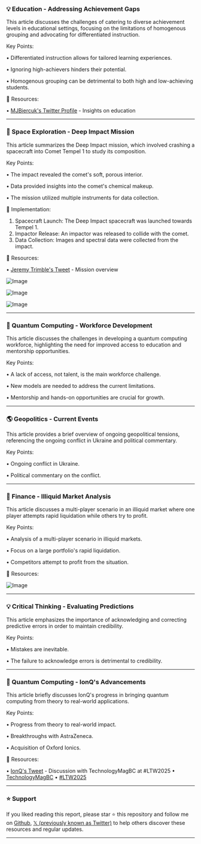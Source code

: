 ### 💡 Education - Addressing Achievement Gaps

This article discusses the challenges of catering to diverse achievement levels in educational settings, focusing on the limitations of homogenous grouping and advocating for differentiated instruction.

Key Points:

• Differentiated instruction allows for tailored learning experiences.


•  Ignoring high-achievers hinders their potential.


•  Homogenous grouping can be detrimental to both high and low-achieving students.


🔗 Resources:

• [MJBiercuk's Twitter Profile](https://x.com/MJBiercuk) - Insights on education


---

### 🤖 Space Exploration - Deep Impact Mission

This article summarizes the Deep Impact mission, which involved crashing a spacecraft into Comet Tempel 1 to study its composition.

Key Points:

• The impact revealed the comet's soft, porous interior.


•  Data provided insights into the comet's chemical makeup.


•  The mission utilized multiple instruments for data collection.



🚀 Implementation:

1.  Spacecraft Launch: The Deep Impact spacecraft was launched towards Tempel 1.
2.  Impactor Release: An impactor was released to collide with the comet.
3.  Data Collection: Images and spectral data were collected from the impact.


🔗 Resources:

• [Jeremy Trimble's Tweet](https://x.com/jeremyntrimble/status/1941281278357381510) - Mission overview


![Image](https://pbs.twimg.com/tweet_video_thumb/GvDQ-SqXQAAVfAS.jpg)

![Image](https://pbs.twimg.com/media/GvDSTpOXMAAJ11v?format=jpg&name=small)

![Image](https://pbs.twimg.com/media/GvDR-lbWIAAlvYl?format=jpg&name=small)

---

### 🤖 Quantum Computing - Workforce Development

This article discusses the challenges in developing a quantum computing workforce, highlighting the need for improved access to education and mentorship opportunities.

Key Points:

•  A lack of access, not talent, is the main workforce challenge.


•  New models are needed to address the current limitations.


•  Mentorship and hands-on opportunities are crucial for growth.


---

### 🌎 Geopolitics - Current Events

This article provides a brief overview of ongoing geopolitical tensions, referencing the ongoing conflict in Ukraine and political commentary.

Key Points:

•  Ongoing conflict in Ukraine.


•  Political commentary on the conflict.


---

### 🤖 Finance - Illiquid Market Analysis

This article discusses a multi-player scenario in an illiquid market where one player attempts rapid liquidation while others try to profit.

Key Points:

•  Analysis of a multi-player scenario in illiquid markets.


•  Focus on a large portfolio's rapid liquidation.


•  Competitors attempt to profit from the situation.

🔗 Resources:

![Image](https://pbs.twimg.com/media/GRa666mX0AANNon?format=png&name=small)


---

### 💡 Critical Thinking - Evaluating Predictions

This article emphasizes the importance of acknowledging and correcting predictive errors in order to maintain credibility.


Key Points:

•  Mistakes are inevitable.


•  The failure to acknowledge errors is detrimental to credibility.


---

### 🚀 Quantum Computing - IonQ's Advancements

This article briefly discusses IonQ's progress in bringing quantum computing from theory to real-world applications.

Key Points:

•  Progress from theory to real-world impact.


•  Breakthroughs with AstraZeneca.


•  Acquisition of Oxford Ionics.

🔗 Resources:

• [IonQ's Tweet](https://x.com/IonQ_Inc/status/1940820464697520545) - Discussion with TechnologyMagBC at #LTW2025
• [TechnologyMagBC](https://x.com/TechnologyMagBC)
• [#LTW2025](https://x.com/hashtag/LTW2025?src=hashtag_click)


---

### ⭐️ Support

If you liked reading this report, please star ⭐️ this repository and follow me on [Github](https://github.com/Drix10), [𝕏 (previously known as Twitter)](https://x.com/DRIX_10_) to help others discover these resources and regular updates.

---